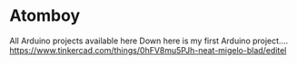 # Atomboy
All Arduino projects available here
Down here is my first Arduino project....
https://www.tinkercad.com/things/0hFV8mu5PJh-neat-migelo-blad/editel
